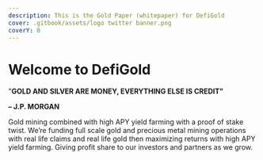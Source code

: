 ```yaml
---
description: This is the Gold Paper (whitepaper) for DefiGold
cover: .gitbook/assets/logo twitter banner.png
coverY: 0
---
```


# Welcome to DefiGold

"**GOLD AND SILVER ARE MONEY, EVERYTHING ELSE IS CREDIT"**

**– J.P. MORGAN**

Gold mining combined with high APY yield farming with a proof of stake twist. We’re funding full scale gold and precious metal mining operations with real life claims and real life gold then maximizing returns with high APY yield farming. Giving profit share to our investors and partners as we grow.
